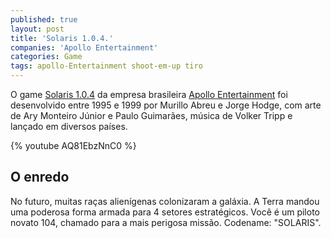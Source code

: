 ```yaml
---
published: true
layout: post
title: 'Solaris 1.0.4.'
companies: 'Apollo Entertainment'
categories: Game
tags: apollo-Entertainment shoot-em-up tiro
---
```

O game [Solaris 1.0.4](http://www.apolloplanet.com/en/games_solaris_scr.htm) da empresa brasileira [Apollo Entertainment](http://www.apolloplanet.com/) foi desenvolvido entre 1995 e 1999 por Murillo Abreu e Jorge Hodge, com arte de Ary Monteiro Júnior e Paulo Guimarães, música de Volker Tripp e lançado em diversos países.

{% youtube AQ81EbzNnC0 %}

## O enredo
No futuro, muitas raças alienígenas colonizaram a galáxia. A Terra mandou uma poderosa forma armada para 4 setores estratégicos. Você é um piloto novato 104, chamado para a mais perigosa missão. Codename: "SOLARIS".